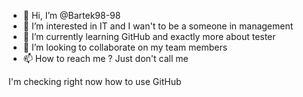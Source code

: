 - 👋 Hi, I’m @Bartek98-98
- 👀 I’m interested in IT and I wan't to be a someone in management 
- 🌱 I’m currently learning GitHub and exactly more about tester
- 💞️ I’m looking to collaborate on my team members
- 📫 How to reach me ? Just don't call me 

<!---
Bartek98-98/Bartek98-98 is a ✨ special ✨ repository because its `README.md` (this file) appears on your GitHub profile.
You can click the Preview link to take a look at your changes.
--->
I'm checking right now how to use GitHub
